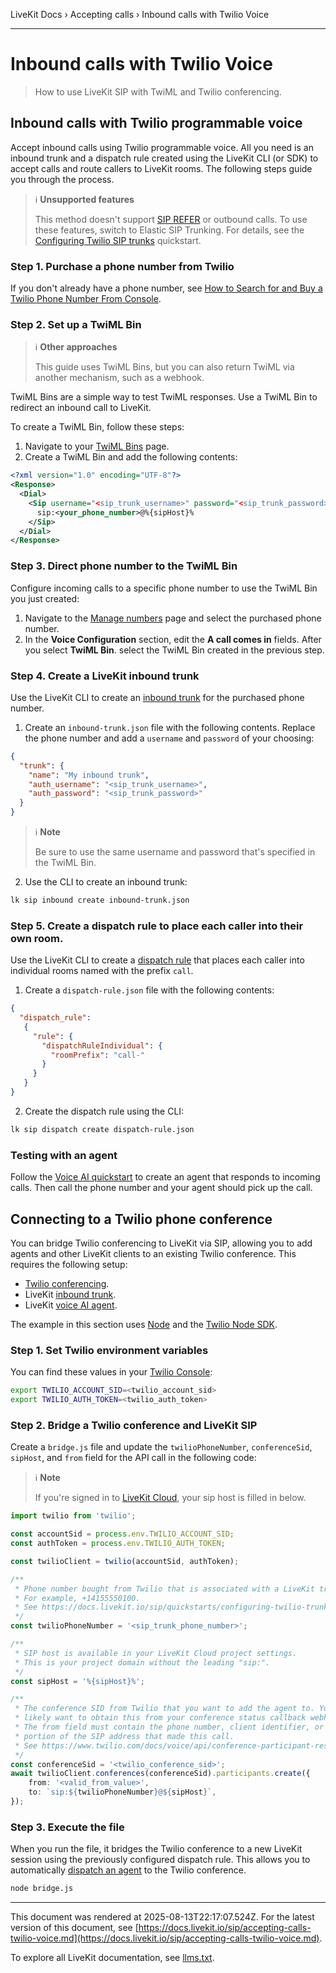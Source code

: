 LiveKit Docs › Accepting calls › Inbound calls with Twilio Voice

---

# Inbound calls with Twilio Voice

> How to use LiveKit SIP with TwiML and Twilio conferencing.

## Inbound calls with Twilio programmable voice

Accept inbound calls using Twilio programmable voice. All you need is an inbound trunk and a dispatch rule created using the LiveKit CLI (or SDK) to accept calls and route callers to LiveKit rooms. The following steps guide you through the process.

> ℹ️ **Unsupported features**
> 
> This method doesn't support [SIP REFER](https://docs.livekit.io/sip/transfer-cold.md) or outbound calls. To use these features, switch to Elastic SIP Trunking. For details, see the [Configuring Twilio SIP trunks](https://docs.livekit.io/sip/quickstarts/configuring-twilio-trunk.md) quickstart.

### Step 1. Purchase a phone number from Twilio

If you don't already have a phone number, see [How to Search for and Buy a Twilio Phone Number From Console](https://help.twilio.com/articles/223135247-How-to-Search-for-and-Buy-a-Twilio-Phone-Number-from-Console).

### Step 2. Set up a TwiML Bin

> ℹ️ **Other approaches**
> 
> This guide uses TwiML Bins, but you can also return TwiML via another mechanism, such as a webhook.

TwiML Bins are a simple way to test TwiML responses. Use a TwiML Bin to redirect an inbound call to LiveKit.

To create a TwiML Bin, follow these steps:

1. Navigate to your [TwiML Bins](https://console.twilio.com/us1/develop/twiml-bins/twiml-bins?frameUrl=/console/twiml-bins) page.
2. Create a TwiML Bin and add the following contents:

```xml
<?xml version="1.0" encoding="UTF-8"?>
<Response>
  <Dial>
    <Sip username="<sip_trunk_username>" password="<sip_trunk_password>">
      sip:<your_phone_number>@%{sipHost}%
    </Sip>
  </Dial>
</Response>

```

### Step 3. Direct phone number to the TwiML Bin

Configure incoming calls to a specific phone number to use the TwiML Bin you just created:

1. Navigate to the [Manage numbers](https://console.twilio.com/us1/develop/phone-numbers/manage/incoming) page and select the purchased phone number.
2. In the **Voice Configuration** section, edit the **A call comes in** fields. After you select **TwiML Bin**. select the TwiML Bin created in the previous step.

### Step 4. Create a LiveKit inbound trunk

Use the LiveKit CLI to create an [inbound trunk](https://docs.livekit.io/sip/trunk-inbound.md) for the purchased phone number.

1. Create an `inbound-trunk.json` file with the following contents. Replace the phone number and add a `username` and `password` of your choosing:

```json
{
  "trunk": {
    "name": "My inbound trunk",
    "auth_username": "<sip_trunk_username>",
    "auth_password": "<sip_trunk_password>"
  }
}

```

> ℹ️ **Note**
> 
> Be sure to use the same username and password that's specified in the TwiML Bin.
2. Use the CLI to create an inbound trunk:

```bash
lk sip inbound create inbound-trunk.json

```

### Step 5. Create a dispatch rule to place each caller into their own room.

Use the LiveKit CLI to create a [dispatch rule](https://docs.livekit.io/sip/dispatch-rule.md) that places each caller into individual rooms named with the prefix `call`.

1. Create a `dispatch-rule.json` file with the following contents:

```json
{
  "dispatch_rule":
   {
     "rule": {
       "dispatchRuleIndividual": {
         "roomPrefix": "call-"
       }
     }
   }
}

```
2. Create the dispatch rule using the CLI:

```bash
lk sip dispatch create dispatch-rule.json

```

### Testing with an agent

Follow the [Voice AI quickstart](https://docs.livekit.io/agents/start/voice-ai.md) to create an agent that responds to incoming calls. Then call the phone number and your agent should pick up the call.

## Connecting to a Twilio phone conference

You can bridge Twilio conferencing to LiveKit via SIP, allowing you to add agents and other LiveKit clients to an existing Twilio conference. This requires the following setup:

- [Twilio conferencing](https://www.twilio.com/docs/voice/conference).
- LiveKit [inbound trunk](https://docs.livekit.io/sip/trunk-inbound.md).
- LiveKit [voice AI agent](https://docs.livekit.io/agents/start/voice-ai.md).

The example in this section uses [Node](https://nodejs.org) and the [Twilio Node SDK](https://www.twilio.com/docs/libraries).

### Step 1. Set Twilio environment variables

You can find these values in your [Twilio Console](https://console.twilio.com/):

```bash
export TWILIO_ACCOUNT_SID=<twilio_account_sid>
export TWILIO_AUTH_TOKEN=<twilio_auth_token>

```

### Step 2. Bridge a Twilio conference and LiveKit SIP

Create a `bridge.js` file and update the `twilioPhoneNumber`, `conferenceSid`, `sipHost`, and `from` field for the API call in the following code:

> ℹ️ **Note**
> 
> If you're signed in to [LiveKit Cloud](https://cloud.livekit.io), your sip host is filled in below.

```typescript
import twilio from 'twilio';

const accountSid = process.env.TWILIO_ACCOUNT_SID;
const authToken = process.env.TWILIO_AUTH_TOKEN;

const twilioClient = twilio(accountSid, authToken);

/**
 * Phone number bought from Twilio that is associated with a LiveKit trunk.
 * For example, +14155550100.
 * See https://docs.livekit.io/sip/quickstarts/configuring-twilio-trunk/
 */
const twilioPhoneNumber = '<sip_trunk_phone_number>';

/**
 * SIP host is available in your LiveKit Cloud project settings.
 * This is your project domain without the leading "sip:".
 */
const sipHost = '%{sipHost}%';

/**
 * The conference SID from Twilio that you want to add the agent to. You
 * likely want to obtain this from your conference status callback webhook handler.
 * The from field must contain the phone number, client identifier, or username
 * portion of the SIP address that made this call.
 * See https://www.twilio.com/docs/voice/api/conference-participant-resource#request-body-parameters
 */
const conferenceSid = '<twilio_conference_sid>';
await twilioClient.conferences(conferenceSid).participants.create({
    from: '<valid_from_value>',
    to: `sip:${twilioPhoneNumber}@${sipHost}`,
});

```

### Step 3.  Execute the file

When you run the file, it bridges the Twilio conference to a new LiveKit session using the previously configured dispatch rule. This allows you to automatically [dispatch an agent](https://docs.livekit.io/agents/worker/agent-dispatch.md) to the Twilio conference.

```bash
node bridge.js

```

---

This document was rendered at 2025-08-13T22:17:07.524Z.
For the latest version of this document, see [https://docs.livekit.io/sip/accepting-calls-twilio-voice.md](https://docs.livekit.io/sip/accepting-calls-twilio-voice.md).

To explore all LiveKit documentation, see [llms.txt](https://docs.livekit.io/llms.txt).
